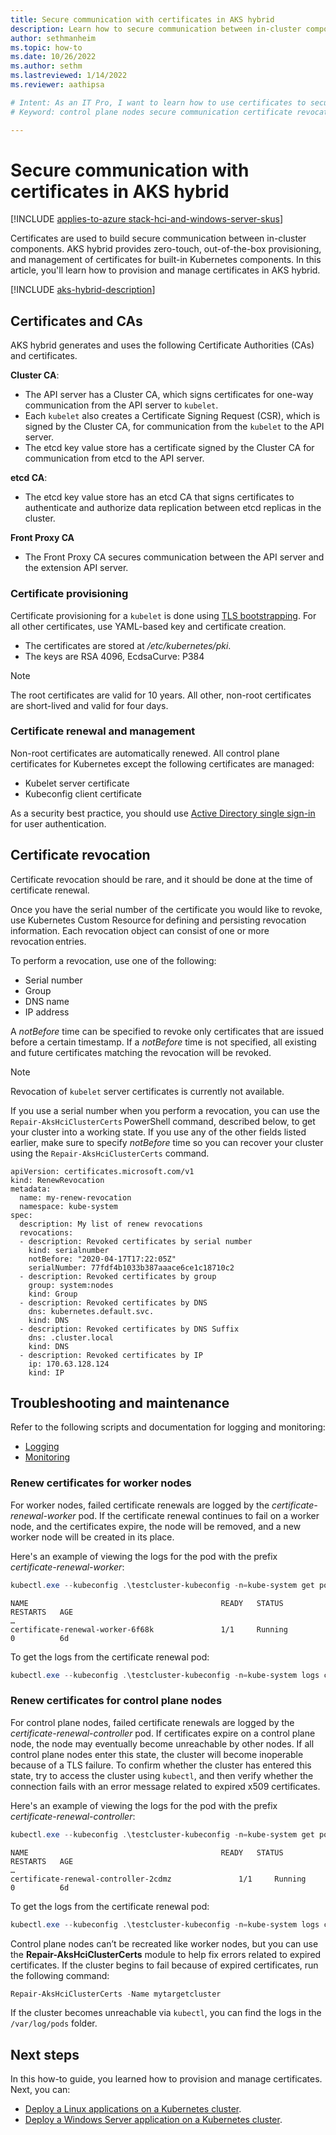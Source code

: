 ```yaml
---
title: Secure communication with certificates in AKS hybrid
description: Learn how to secure communication between in-cluster components in Azure Kubernetes Service by provisioning and managing certificates in AKS hybrid.
author: sethmanheim
ms.topic: how-to
ms.date: 10/26/2022
ms.author: sethm 
ms.lastreviewed: 1/14/2022
ms.reviewer: aathipsa

# Intent: As an IT Pro, I want to learn how to use certificates to secure communication between in-cluster components on my AKS deployment.
# Keyword: control plane nodes secure communication certificate revocation

---
```


# Secure communication with certificates in AKS hybrid

[!INCLUDE [applies-to-azure stack-hci-and-windows-server-skus](includes/aks-hci-applies-to-skus/aks-hybrid-applies-to-azure-stack-hci-windows-server-sku.md)]

Certificates are used to build secure communication between in-cluster components. AKS hybrid provides zero-touch, out-of-the-box provisioning, and management of certificates for built-in Kubernetes components. In this article, you'll learn how to provision and manage certificates in AKS hybrid.

[!INCLUDE [aks-hybrid-description](includes/aks-hybrid-description.md)]

## Certificates and CAs

AKS hybrid generates and uses the following Certificate Authorities (CAs) and certificates.

**Cluster CA**:
- The API server has a Cluster CA, which signs certificates for one-way communication from the API server to `kubelet`.
- Each `kubelet` also creates a Certificate Signing Request (CSR), which is signed by the Cluster CA, for communication from the `kubelet` to the API server.
- The etcd key value store has a certificate signed by the Cluster CA for communication from etcd to the API server. 

**etcd CA**:
- The etcd key value store has an etcd CA that signs certificates to authenticate and authorize data replication between etcd replicas in the cluster.

**Front Proxy CA**
- The Front Proxy CA secures communication between the API server and the extension API server.

### Certificate provisioning 

Certificate provisioning for a `kubelet` is done using [TLS bootstrapping](https://kubernetes.io/docs/reference/access-authn-authz/kubelet-tls-bootstrapping/). For all other certificates, use YAML-based key and certificate creation. 

- The certificates are stored at */etc/kubernetes/pki*.
- The keys are RSA 4096, EcdsaCurve: P384 

> [!NOTE]
> The root certificates are valid for 10 years. All other, non-root certificates are short-lived and valid for four days.

### Certificate renewal and management

Non-root certificates are automatically renewed. All control plane certificates for Kubernetes except the following certificates are managed:

- Kubelet server certificate 
- Kubeconfig client certificate 

As a security best practice, you should use [Active Directory single sign-in](./ad-sso.md) for user authentication.

## Certificate revocation

Certificate revocation should be rare, and it should be done at the time of certificate renewal. 

Once you have the serial number of the certificate you would like to revoke, use Kubernetes Custom Resource for defining and persisting revocation information. Each revocation object can consist of one or more revocation entries.  

To perform a revocation, use one of the following:

- Serial number 
- Group 
- DNS name 
- IP address  

A _notBefore_ time can be specified to revoke only certificates that are issued before a certain timestamp. If a _notBefore_ time is not specified, all existing and future certificates matching the revocation will be revoked. 

> [!NOTE]
> Revocation of `kubelet` server certificates is currently not available.

If you use a serial number when you perform a revocation, you can use the `Repair-AksHciClusterCerts` PowerShell command, described below, to get your cluster into a working state. If you use any of the other fields listed earlier, make sure to specify _notBefore_ time so you can recover your cluster using the `Repair-AksHciClusterCerts` command. 

```Console
apiVersion: certificates.microsoft.com/v1 
kind: RenewRevocation 
metadata: 
  name: my-renew-revocation 
  namespace: kube-system 
spec: 
  description: My list of renew revocations 
  revocations: 
  - description: Revoked certificates by serial number 
    kind: serialnumber 
    notBefore: "2020-04-17T17:22:05Z" 
    serialNumber: 77fdf4b1033b387aaace6ce1c18710c2 
  - description: Revoked certificates by group 
    group: system:nodes 
    kind: Group 
  - description: Revoked certificates by DNS 
    dns: kubernetes.default.svc. 
    kind: DNS 
  - description: Revoked certificates by DNS Suffix 
    dns: .cluster.local 
    kind: DNS 
  - description: Revoked certificates by IP 
    ip: 170.63.128.124 
    kind: IP 
```

## Troubleshooting and maintenance

Refer to the following scripts and documentation for logging and monitoring:

- [Logging](https://github.com/microsoft/AKS-HCI-Apps/tree/main/Logging)
- [Monitoring](https://github.com/microsoft/AKS-HCI-Apps/tree/main/Monitoring#certs-and-keys-monitoring)

### Renew certificates for worker nodes

For worker nodes, failed certificate renewals are logged by the *certificate-renewal-worker* pod. If the certificate renewal continues to fail on a worker node, and the certificates expire, the node will be removed, and a new worker node will be created in its place. 

Here's an example of viewing the logs for the pod with the prefix *certificate-renewal-worker*: 

```powershell
kubectl.exe --kubeconfig .\testcluster-kubeconfig -n=kube-system get pods 
```

```Output
NAME                                           READY   STATUS             RESTARTS   AGE 
… 
certificate-renewal-worker-6f68k               1/1     Running            0          6d 
```

To get the logs from the certificate renewal pod:

```powershell
kubectl.exe --kubeconfig .\testcluster-kubeconfig -n=kube-system logs certificate-renewal-worker-6f68k
```

### Renew certificates for control plane nodes

For control plane nodes, failed certificate renewals are logged by the *certificate-renewal-controller* pod. If certificates expire on a control plane node, the node may eventually become unreachable by other nodes. If all control plane nodes enter this state, the cluster will become inoperable because of a TLS failure. To confirm whether the cluster has entered this state, try to access the cluster using `kubectl`, and then verify whether the connection fails with an error message related to expired x509 certificates. 

Here's an example of viewing the logs for the pod with the prefix *certificate-renewal-controller*:

```powershell
kubectl.exe --kubeconfig .\testcluster-kubeconfig -n=kube-system get pods 
```

```Output
NAME                                           READY   STATUS             RESTARTS   AGE 
… 
certificate-renewal-controller-2cdmz               1/1     Running            0          6d 
```

To get the logs from the certificate renewal pod:

```powershell
kubectl.exe --kubeconfig .\testcluster-kubeconfig -n=kube-system logs certificate-renewal-controller-2cdmz
```

Control plane nodes can’t be recreated like worker nodes, but you can use the **Repair-AksHciClusterCerts** module to help fix errors related to expired certificates. If the cluster begins to fail because of expired certificates, run the following command: 

```powershell
Repair-AksHciClusterCerts -Name mytargetcluster 
```

If the cluster becomes unreachable via `kubectl`, you can find the logs in the `/var/log/pods` folder.

## Next steps

In this how-to guide, you learned how to provision and manage certificates. Next, you can:
- [Deploy a Linux applications on a Kubernetes cluster](./deploy-linux-application.md).
- [Deploy a Windows Server application on a Kubernetes cluster](./deploy-windows-application.md).
